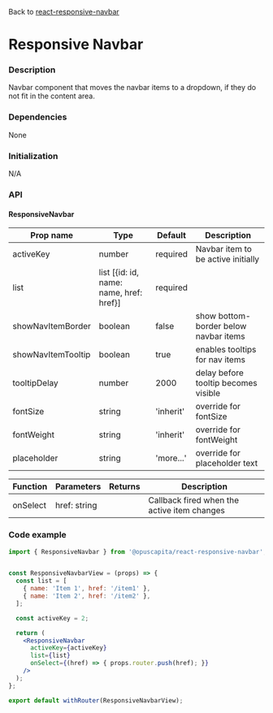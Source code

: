 Back to [react-responsive-navbar](../../README.md)

# Responsive Navbar

### Description

Navbar component that moves the navbar items to a dropdown, if they do not fit in the content area.

### Dependencies

None

### Initialization

N/A

### API

#### ResponsiveNavbar

| Prop name         | Type                                    | Default   | Description                           |
| ------------------| --------------------------------------- | --------- | ------------------------------------- |
| activeKey         | number                                  | required  | Navbar item to be active initially    |
| list              | list [{id: id, name: name, href: href}] | required  |                                       |
| showNavItemBorder | boolean                                 | false     | show bottom-border below navbar items |
| showNavItemTooltip| boolean                                 | true      | enables tooltips for nav items        |
| tooltipDelay      | number                                  | 2000      | delay before tooltip becomes visible  |
| fontSize          | string                                  | 'inherit' | override for  fontSize                |
| fontWeight        | string                                  | 'inherit' | override for fontWeight               |
| placeholder       | string                                  | 'more...' | override for placeholder text        |

| Function | Parameters   | Returns | Description                              |
| -------- | ------------ | ------- | ---------------------------------------- |
| onSelect | href: string |         | Callback fired when the active item changes |

### Code example

```jsx
import { ResponsiveNavbar } from '@opuscapita/react-responsive-navbar';


const ResponsiveNavbarView = (props) => {
  const list = [
    { name: 'Item 1', href: '/item1' },
    { name: 'Item 2', href: '/item2' },
  ];

  const activeKey = 2;

  return (
    <ResponsiveNavbar
      activeKey={activeKey}
      list={list}
      onSelect={(href) => { props.router.push(href); }}
    />
  );
};

export default withRouter(ResponsiveNavbarView);
```
